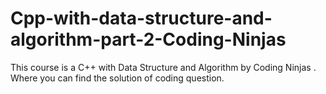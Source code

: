 # Cpp-with-data-structure-and-algorithm-part-2-Coding-Ninjas
This course is a C++ with  Data Structure and Algorithm by Coding Ninjas . Where you can find the solution of coding question.
